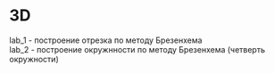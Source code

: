 # 3D
lab_1 - построение отрезка по методу Брезенхема </br>
lab_2 - построение окружнности по методу Брезенхема (четверть окружности)
